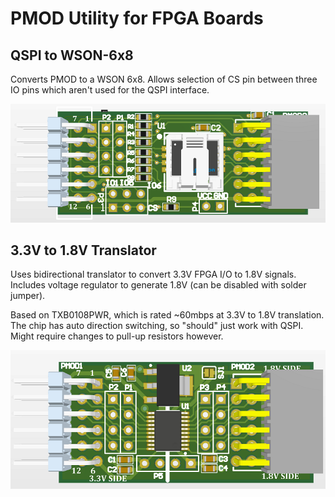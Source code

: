# PMOD Utility for FPGA Boards

## QSPI to WSON-6x8

Converts PMOD to a WSON 6x8. Allows selection of CS pin between three IO pins which aren't used
for the QSPI interface.

![](qspi_wson_68/render-wson68-800px.png)

## 3.3V to 1.8V Translator

Uses bidirectional translator to convert 3.3V FPGA I/O to 1.8V signals. Includes voltage regulator
to generate 1.8V (can be disabled with solder jumper).

Based on TXB0108PWR, which is rated ~60mbps at 3.3V to 1.8V translation. The chip has auto direction switching, so "should" just work with QSPI. Might require changes to pull-up resistors however.

![](schwifty_33_to_18/getschwifty3318-800px.png)